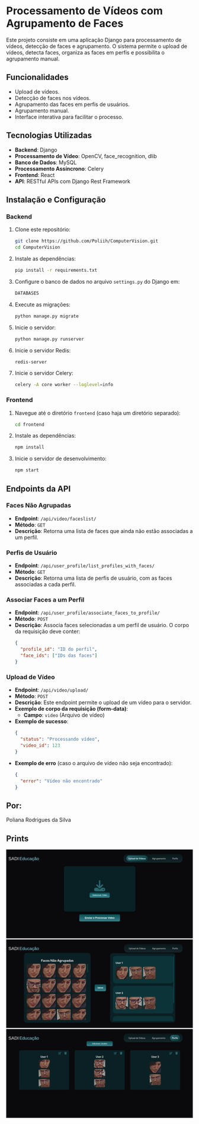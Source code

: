 # Processamento de Vídeos com Agrupamento de Faces

Este projeto consiste em uma aplicação Django para processamento de vídeos, detecção de faces e agrupamento. O sistema permite o upload de vídeos, detecta faces, organiza as faces em perfis e possibilita o agrupamento manual.

## Funcionalidades

- Upload de vídeos.
- Detecção de faces nos vídeos.
- Agrupamento das faces em perfis de usuários.
- Agrupamento manual.
- Interface interativa para facilitar o processo.

## Tecnologias Utilizadas

- **Backend**: Django
- **Processamento de Vídeo**: OpenCV, face_recognition, dlib
- **Banco de Dados**: MySQL
- **Processamento Assíncrono**: Celery
- **Frontend**: React
- **API**: RESTful APIs com Django Rest Framework

## Instalação e Configuração

### Backend

1. Clone este repositório:
   ```bash
   git clone https://github.com/Poliih/ComputerVision.git
   cd ComputerVision
   ```

2. Instale as dependências:
   ```bash
   pip install -r requirements.txt
   ```

3. Configure o banco de dados no arquivo `settings.py` do Django em:
   ```bash
   DATABASES
   ```

4. Execute as migrações:
   ```bash
   python manage.py migrate
   ```

5. Inicie o servidor:
   ```bash
   python manage.py runserver
   ```

6. Inicie o servidor Redis:
   ```bash
   redis-server
   ```

7. Inicie o servidor Celery:
   ```bash
   celery -A core worker --loglevel=info
   ```

### Frontend

1. Navegue até o diretório `frontend` (caso haja um diretório separado):
   ```bash
   cd frontend
   ```

2. Instale as dependências:
   ```bash
   npm install
   ```

3. Inicie o servidor de desenvolvimento:
   ```bash
   npm start
   ```

## Endpoints da API

### **Faces Não Agrupadas**
- **Endpoint**: `/api/video/faceslist/`
- **Método**: `GET`
- **Descrição**: Retorna uma lista de faces que ainda não estão associadas a um perfil.

### **Perfis de Usuário**
- **Endpoint**: `/api/user_profile/list_profiles_with_faces/`
- **Método**: `GET`
- **Descrição**: Retorna uma lista de perfis de usuário, com as faces associadas a cada perfil.

### **Associar Faces a um Perfil**
- **Endpoint**: `/api/user_profile/associate_faces_to_profile/`
- **Método**: `POST`
- **Descrição**: Associa faces selecionadas a um perfil de usuário. O corpo da requisição deve conter:
  ```json
  {
    "profile_id": "ID do perfil",
    "face_ids": ["IDs das faces"]
  }
  ```

### **Upload de Vídeo**
- **Endpoint**: `/api/video/upload/`
- **Método**: `POST`
- **Descrição**: Este endpoint permite o upload de um vídeo para o servidor.
- **Exemplo de corpo da requisição (form-data)**:
  - **Campo**: `video` (Arquivo de vídeo)
- **Exemplo de sucesso**:
  ```json
  {
    "status": "Processando vídeo",
    "video_id": 123
  }
  ```
- **Exemplo de erro** (caso o arquivo de vídeo não seja encontrado):
  ```json
  {
    "error": "Vídeo não encontrado"
  }
  ```

## Por:

Poliana Rodrigues da Silva

## Prints
![alt text](image.png)
![alt text](image-1.png)
![alt text](image-2.png)


